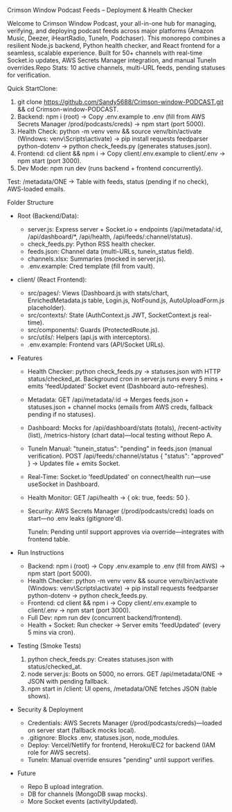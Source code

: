 Crimson Window Podcast Feeds – Deployment & Health Checker 

Welcome to Crimson Window Podcast, your all-in-one hub for managing, verifying, and deploying podcast feeds across major platforms (Amazon Music, Deezer, iHeartRadio, TuneIn, Podchaser). This monorepo combines a resilient Node.js backend, Python health checker, and React frontend for a seamless, scalable experience. Built for 50+ channels with real-time Socket.io updates, AWS Secrets Manager integration, and manual TuneIn overrides.Repo Stats: 10 active channels, multi-URL feeds, pending statuses for verification.

Quick StartClone: 

1. git clone https://github.com/Sandy5688/Crimson-window-PODCAST.git && cd Crimson-window-PODCAST.
2. Backend: npm i (root) → Copy .env.example to .env (fill from AWS Secrets Manager /prod/podcasts/creds) → npm start (port 5000). 
3. Health Check: python -m venv venv && source venv/bin/activate (Windows: venv\Scripts\activate) → pip install requests feedparser python-dotenv → python check_feeds.py (generates statuses.json).
4. Frontend: cd client && npm i → Copy client/.env.example to client/.env → npm start (port 3000).
5. Dev Mode: npm run dev (runs backend + frontend concurrently).

Test: /metadata/ONE → Table with feeds, status (pending if no check), AWS-loaded emails.

Folder Structure

* Root (Backend/Data):
  
  * server.js: Express server + Socket.io + endpoints (/api/metadata/:id, /api/dashboard/*, /api/health, /api/feeds/:channel/status).
  * check_feeds.py: Python RSS health checker.
  * feeds.json: Channel data (multi-URLs, tunein_status field).
  * channels.xlsx: Summaries (mocked in server.js).
  * .env.example: Cred template (fill from vault).

* client/ (React Frontend):
  
  * src/pages/: Views (Dashboard.js with stats/chart, EnrichedMetadata.js table, Login.js, NotFound.js, AutoUploadForm.js placeholder).
  * src/contexts/: State (AuthContext.js JWT, SocketContext.js real-time).
  * src/components/: Guards (ProtectedRoute.js).
  * src/utils/: Helpers (api.js with interceptors).
  * .env.example: Frontend vars (API/Socket URLs).
 
* Features

  * Health Checker: python check_feeds.py → statuses.json with HTTP status/checked_at. Background cron in server.js runs every 5 mins + emits 'feedUpdated' Socket event (Dashboard auto-refreshes).
  * Metadata: GET /api/metadata/:id → Merges feeds.json + statuses.json + channel mocks (emails from AWS creds, fallback pending if no statuses).
  * Dashboard: Mocks for /api/dashboard/stats (totals), /recent-activity (list), /metrics-history (chart data)—local testing without Repo A.
  * TuneIn Manual: "tunein_status": "pending" in feeds.json (manual verification). POST /api/feeds/:channel/status { "status": "approved" } → Updates file + emits Socket.
  * Real-Time: Socket.io 'feedUpdated' on connect/health run—use useSocket in Dashboard.
  * Health Monitor: GET /api/health → { ok: true, feeds: 50 }.
  * Security: AWS Secrets Manager (/prod/podcasts/creds) loads on start—no .env leaks (gitignore'd).
 
    TuneIn: Pending until support approves via override—integrates with frontend table.

* Run Instructions

  * Backend: npm i (root) → Copy .env.example to .env (fill from AWS) → npm start (port 5000).
  * Health Checker: python -m venv venv && source venv/bin/activate (Windows: venv\Scripts\activate) → pip install requests feedparser python-dotenv → python check_feeds.py.
  * Frontend: cd client && npm i → Copy client/.env.example to client/.env → npm start (port 3000).
  * Full Dev: npm run dev (concurrent backend/frontend).
  * Health + Socket: Run checker → Server emits 'feedUpdated' (every 5 mins via cron).

* Testing (Smoke Tests)
  
  1. python check_feeds.py: Creates statuses.json with status/checked_at.
  2. node server.js: Boots on 5000, no errors. GET /api/metadata/ONE → JSON with pending fallback.
  3. npm start in /client: UI opens, /metadata/ONE fetches JSON (table shows).
 
* Security & Deployment

  * Credentials: AWS Secrets Manager (/prod/podcasts/creds)—loaded on server start (fallback mocks local).
  * .gitignore: Blocks .env, statuses.json, node_modules.
  * Deploy: Vercel/Netlify for frontend, Heroku/EC2 for backend (IAM role for AWS secrets).
  * TuneIn: Manual override ensures "pending" until support verifies.

* Future
  
  * Repo B upload integration.
  * DB for channels (MongoDB swap mocks).
  * More Socket events (activityUpdated).


















